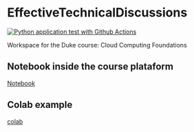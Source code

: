 # EffectiveTechnicalDiscussions
[![Python application test with Github Actions](https://github.com/Santiago-Echeverri-Arteaga/EffectiveTechnicalDiscussions/actions/workflows/main.yml/badge.svg?branch=master)](https://github.com/Santiago-Echeverri-Arteaga/EffectiveTechnicalDiscussions/actions/workflows/main.yml)


Workspace for the Duke course: Cloud Computing Foundations

## Notebook inside the course plataform 

[Notebook](https://hub.labs.coursera.org:443/connect/shareddqchpnnb?forceRefresh=false)

## Colab example

[colab](https://github.com/Santiago-Echeverri-Arteaga/EffectiveTechnicalDiscussions/blob/09028f2fa9fcf16ff7e3450afd4567fbdea7338a/Practice-Markdown-Colab.ipynb)
